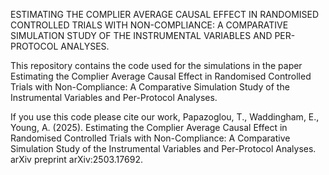 ESTIMATING THE COMPLIER AVERAGE CAUSAL EFFECT IN RANDOMISED CONTROLLED TRIALS WITH NON-COMPLIANCE: A COMPARATIVE SIMULATION STUDY OF THE INSTRUMENTAL VARIABLES AND PER-PROTOCOL ANALYSES.

This repository contains the code used for the simulations in the paper Estimating the Complier Average Causal Effect in Randomised Controlled Trials with Non-Compliance: A Comparative Simulation Study of the Instrumental Variables and Per-Protocol Analyses.

If you use this code please cite our work, Papazoglou, T., Waddingham, E., Young, A. (2025). Estimating the Complier Average Causal Effect in Randomised Controlled Trials with Non-Compliance: A Comparative Simulation Study of the Instrumental Variables and Per-Protocol Analyses. arXiv preprint arXiv:2503.17692.
